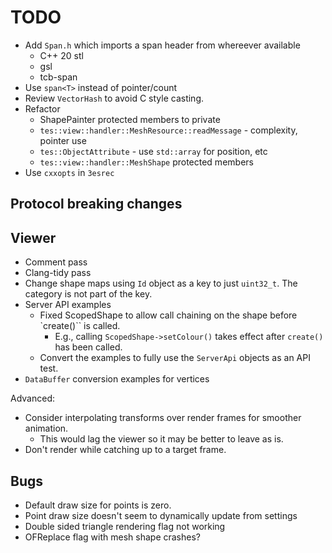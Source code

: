 # TODO

- Add `Span.h` which imports a span header from whereever available
  - C++ 20 stl
  - gsl
  - tcb-span
- Use `span<T>` instead of pointer/count
- Review `VectorHash` to avoid C style casting.
- Refactor
  - ShapePainter protected members to private
  - `tes::view::handler::MeshResource::readMessage` - complexity, pointer use
  - `tes::ObjectAttribute` - use `std::array` for position, etc
  - `tes::view::handler::MeshShape` protected members
- Use `cxxopts` in `3esrec`

## Protocol breaking changes

## Viewer

- Comment pass
- Clang-tidy pass
- Change shape maps using `Id` object as a key to just `uint32_t`. The category is not part of the key.
- Server API examples
  - Fixed ScopedShape to allow call chaining on the shape before `create()`` is called.
    - E.g., calling `ScopedShape->setColour()` takes effect after `create()` has been called.
  - Convert the examples to fully use the `ServerApi` objects as an API test.
- `DataBuffer` conversion examples for vertices

Advanced:

- Consider interpolating transforms over render frames for smoother animation.
  - This would lag the viewer so it may be better to leave as is.
- Don't render while catching up to a target frame.

## Bugs

- Default draw size for points is zero.
- Point draw size doesn't seem to dynamically update from settings
- Double sided triangle rendering flag not working
- OFReplace flag with mesh shape crashes?
